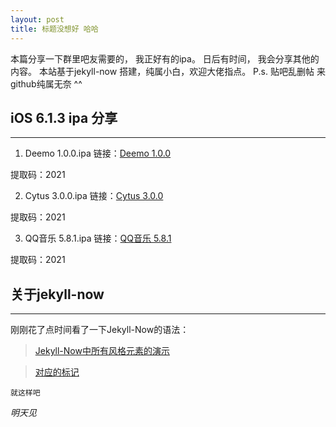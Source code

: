 ```yaml
---
layout: post
title: 标题没想好 哈哈
---
```


本篇分享一下群里吧友需要的， 我正好有的ipa。
日后有时间， 我会分享其他的内容。
本站基于jekyll-now 搭建，纯属小白，欢迎大佬指点。
P.s. 贴吧乱删帖 来github纯属无奈 ^^

## iOS 6.1.3 ipa 分享 ##
----
1. Deemo 1.0.0.ipa
链接：[Deemo 1.0.0](https://pan.baidu.com/s/1jEUYeGsyHUKd_Xj1i2TnRg)

提取码：2021 

2. Cytus 3.0.0.ipa
链接：[Cytus 3.0.0](https://pan.baidu.com/s/1byhv97uCmF6AVWVAxSivMg)
 
提取码：2021 

3. QQ音乐 5.8.1.ipa
链接：[QQ音乐 5.8.1](https://pan.baidu.com/s/1ytPUMrrmIVFBpjg5NBVW6g )

提取码：2021 


## 关于jekyll-now  ##
----

刚刚花了点时间看了一下Jekyll-Now的语法：

>[Jekyll-Now中所有风格元素的演示](http://www.jekyllnow.com/Markdown-Style-Guide/)

>[对应的标记](https://raw.githubusercontent.com/barryclark/www.jekyllnow.com/gh-pages/_posts/2014-6-19-Markdown-Style-Guide.md)


`就这样吧`
 
_明天见_
